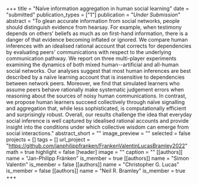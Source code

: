 +++
title = "Naïve information aggregation in human social learning"
date = "submitted"
publication_types = ["1"]
publication = "_Under Submission_"
abstract = "To glean accurate information from social networks, people should distinguish evidence from hearsay. For example, when testimony depends on others' beliefs as much as on first-hand information, there is a danger of that evidence becoming inflated or ignored. We compare human inferences with an idealised rational account that corrects for dependencies by evaluating peers' communications with respect to the underlying communication pathway. We report on three multi-player experiments examining the dynamics of both mixed human--artificial and all-human social networks. Our analyses suggest that most human inferences are best described by a naïve learning account that is insensitive to dependencies between network peers. Moreover, we find that simulated learners who assume peers behave rationally make systematic judgement errors when reasoning about the sources of noisy human communications. In contrast, we propose human learners succeed collectively through naïve signalling and aggregation that, while less sophisticated, is computationally efficient and surprisingly robust. Overall, our results challenge the idea that everyday social inference is well captured by idealised rational accounts and provide insight into the conditions under which collective wisdom can emerge from social interactions."
abstract_short = ""
image_preview = ""
selected = false
projects = []
tags = []
url_project = "https://github.com/janphilippfranken/FrankenValentinLucasBramley2022"
math = true
highlight = false
[header]
image = ""
caption = ""
[[authors]]
	name = "Jan-Philipp Fränken"
	is_member = true
[[authors]]
	name = "Simon Valentin"
	is_member = false
[[authors]]
	name = "Christopher G. Lucas"
	is_member = false
[[authors]]
	name = "Neil R. Bramley"
	is_member = true
+++
